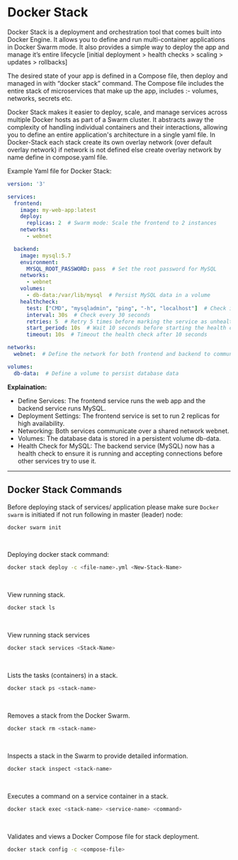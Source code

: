 # Docker Stack

Docker Stack is a deployment and orchestration tool that comes built into Docker Engine. It allows you to define and run multi-container applications in Docker Swarm mode. 
It also provides a simple way to deploy the app and manage it’s entire lifecycle [initial deployment > health checks > scaling > updates > rollbacks]

The desired state of your app is defined in a Compose file, then deploy and managed in with “docker stack” command. 
The Compose file includes the entire stack of microservices that make up the app, includes :- volumes, networks, secrets etc.

Docker Stack makes it easier to deploy, scale, and manage services across multiple Docker hosts as part of a Swarm cluster. 
It abstracts away the complexity of handling individual containers and their interactions, allowing you to define an entire application's architecture in a single yaml file.
In Docker-Stack each stack create its own overlay network (over default overlay network) if network is not defined else create overlay network by name define in compose.yaml file.

Example Yaml file for Docker Stack:   
```yaml
version: '3'

services:
  frontend:
    image: my-web-app:latest
    deploy:
      replicas: 2  # Swarm mode: Scale the frontend to 2 instances
    networks:
      - webnet

  backend:
    image: mysql:5.7
    environment:
      MYSQL_ROOT_PASSWORD: pass  # Set the root password for MySQL
    networks:
      - webnet
    volumes:
      - db-data:/var/lib/mysql  # Persist MySQL data in a volume
    healthcheck:
      test: ["CMD", "mysqladmin", "ping", "-h", "localhost"]  # Check if MySQL is reachable
      interval: 30s  # Check every 30 seconds
      retries: 5  # Retry 5 times before marking the service as unhealthy
      start_period: 10s  # Wait 10 seconds before starting the health check
      timeout: 10s  # Timeout the health check after 10 seconds

networks:
  webnet:  # Define the network for both frontend and backend to communicate

volumes:
  db-data:  # Define a volume to persist database data

```

**Explaination:**  
- Define Services: The frontend service runs the web app and the backend service runs MySQL.   
- Deployment Settings: The frontend service is set to run 2 replicas for high availability.    
- Networking: Both services communicate over a shared network webnet.   
- Volumes: The database data is stored in a persistent volume db-data.
- Health Check for MySQL: The backend service (MySQL) now has a health check to ensure it is running and accepting connections before other services try to use it.

---
## Docker Stack Commands

Before deploying stack of services/ application please make sure `Docker swarm` is initiated if not run following in master (leader) node:
```bash
docker swarm init
```
<br>

Deploying docker stack command:
```bash
docker stack deploy -c <file-name>.yml <New-Stack-Name>
```
<br>

View running stack.
```bash
docker stack ls
```
<br>

View running stack services
```bash
docker stack services <Stack-Name>
```
<br>

Lists the tasks (containers) in a stack.
```bash
docker stack ps <stack-name>
```
<br>

Removes a stack from the Docker Swarm.
```bash
docker stack rm <stack-name>
```
<br>

Inspects a stack in the Swarm to provide detailed information.
```bash
docker stack inspect <stack-name>
```
<br>

Executes a command on a service container in a stack.
```bash
docker stack exec <stack-name> <service-name> <command>
```
<br>

Validates and views a Docker Compose file for stack deployment.
```bash
docker stack config -c <compose-file>
```
<br>
